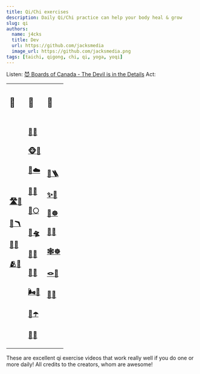 ```yaml
---
title: Qi/Chi exercises
description: Daily Qi/Chi practice can help your body heal & grow
slug: qi
authors:
  name: j4cks
  title: Dev
  url: https://github.com/jacksmedia
  image_url: https://github.com/jacksmedia.png
tags: [taichi, qigong, chi, qi, yoga, yoqi]
---
```

Listen:
[😈 Boards of Canada - The Devil is in the Details](https://www.youtube.com/watch?v=N2jNdHnOsG8)
Act:
<table>
  <tr>
    <td><h2 class="">🌅</h2></td>
    <td><h2 class="">💪</h2></td>
    <td><h2 class="">🎋</h2></td>
  </tr>
  <tr>
    <td>
        <div class="no-bullet"><a href="https://www.youtube.com/watch?v=X3-gKPNyrTA?t=26"><h3>🛣🧘</h3></a></div>
        <div class="no-bullet"><a href="https://youtu.be/50txkOrJn9o?t=41"><h3>🦩🪃</h3></a></div>
        <div class="no-bullet"><a href="https://www.youtube.com/watch?v=SedzswEwpPw?t=51"><h3>🧣🧘</h3></a></div>
        <div class="no-bullet"><a href="https://youtu.be/jOfshreyu4w"><h3>🫂🏅</h3></a></div>
    </td>
    <td>
        <div class="no-bullet"><a href="https://youtu.be/cEOS2zoyQw4?t=89"><h3>🦆🌊</h3></a></div>
        <div class="no-bullet"><a href="https://www.youtube.com/watch?v=HMbT-CPVl2k?t=33"><h3>🐵🎁</h3></a></div>
        <div class="no-bullet"><a href="https://www.youtube.com/watch?v=enk0bOv-gF8?t=17"><h3>🦇☁️</h3></a></div>
        <div class="no-bullet"><a href="https://www.youtube.com/watch?v=IyINAjEoTIs?t=80"><h3>🦅🌴</h3></a></div>
        <div class="no-bullet"><a href="https://www.youtube.com/watch?v=OPcZlXYcdMA?t=31"><h3>🐎🌕</h3></a></div>
        <div class="no-bullet"><a href="https://www.youtube.com/watch?v=8wddPSIEpvE?t=54"><h3>🐠🛸</h3></a></div>
        <div class="no-bullet"><a href="https://www.youtube.com/watch?v=RoIqYtiTLFI"><h3>🐍🍂</h3></a></div>
        <div class="no-bullet"><a href="https://www.youtube.com/watch?v=nmmNWj9YtAw?t=60"><h3>🐯🌋</h3></a></div>
        <div class="no-bullet"><a href="https://www.youtube.com/watch?v=Ba0fweKUwIc"><h3>🌬🦮</h3></a></div>
        <div class="no-bullet"><a href="https://www.youtube.com/watch?v=62a20CiIAlY?t=25"><h3>🐉☂️</h3></a></div>
        <div class="no-bullet"><a href="https://youtu.be/EZT8RC0wRbA?t=88"><h3>🐻🔥</h3></a></div>
    </td>
    <td>
        <div class="no-bullet"><a href="https://www.youtube.com/watch?v=V1HbXt5ZRlg&t=39s"><h3>🗼🪜</h3></a></div>
        <div class="no-bullet"><a href="https://youtu.be/Nnd5Slo02us"><h3>✨🧘</h3></a></div>
        <div class="no-bullet"><a href="https://youtu.be/ED3_i_xVd_s?t=54"><h3>🌈☸️</h3></a></div>
        <div class="no-bullet"><a href="https://youtu.be/FgfT2fOv31E"><h3>🫧🧘</h3></a></div>
        <div class="no-bullet"><a href="https://www.youtube.com/watch?v=LZ2oHU-mMJI?t=25"><h3>🕸☸️</h3></a></div>
        <div class="no-bullet"><a href="https://www.youtube.com/watch?v=Yzm3fA2HhkQ&t=3s"><h3>🪢🧘</h3></a></div>
        <div class="no-bullet"><a href="https://youtu.be/eBdfCX5XnX4"><h3>🦎🍭</h3></a></div>
    </td>
  </tr>
</table>
These are excellent qi exercise videos that work really well if you do one or more daily!
All credits to the creators, whom are awesome!